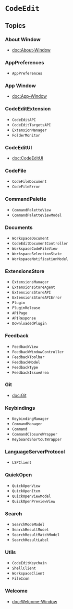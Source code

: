 # ``CodeEdit``

## Topics

### About Window

- <doc:About-Window>

### AppPreferences

- ``AppPreferences``

### App Window

- <doc:App-Window>

### CodeEditExtension

- ``CodeEditAPI``
- ``CodeEditTargetsAPI``
- ``ExtensionManager``
- ``FolderMonitor``

### CodeEditUI

- <doc:CodeEditUI>

### CodeFile

- ``CodeFileDocument``
- ``CodeFileError``

### CommandPalette

- ``CommandPaletteView``
- ``CommandPaletteViewModel``

### Documents

- ``WorkspaceDocument``
- ``CodeEditDocumentController``
- ``WorkspaceCodeFileView``
- ``WorkspaceSelectionState``
- ``WorkspaceNotificationModel``

### ExtensionsStore

- ``ExtensionsManager``
- ``ExtensionsStoreAgent``
- ``ExtensionsStoreAPI``
- ``ExtensionsStoreAPIError``
- ``Plugin``
- ``PluginRelease``
- ``APIPage``
- ``APIResponse``
- ``DownloadedPlugin``

### Feedback

- ``FeedbackView``
- ``FeedbackWindowController``
- ``FeedbackToolbar``
- ``FeedbackModel``
- ``FeedbackType``
- ``FeedbackIssueArea``

### Git

- <doc:Git>

### Keybindings

- ``KeybindingManager``
- ``CommandManager``
- ``Command``
- ``CommandClosureWrapper``
- ``KeyboardShortcutWrapper``

### LanguageServerProtocol

- ``LSPClient``

### QuickOpen

- ``QuickOpenView``
- ``QuickOpenItem``
- ``QuickOpenViewModel``
- ``QuickOpenPreviewView``

### Search

- ``SearchModeModel``
- ``SearchResultModel``
- ``SearchResultMatchModel``
- ``SearchResultLabel``

### Utils

- ``CodeEditKeychain``
- ``ShellClient``
- ``WorkspaceClient``
- ``FileIcon``

### Welcome

- <doc:Welcome-Window>
